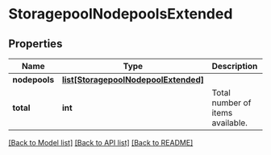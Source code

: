 # StoragepoolNodepoolsExtended

## Properties
Name | Type | Description | Notes
------------ | ------------- | ------------- | -------------
**nodepools** | [**list[StoragepoolNodepoolExtended]**](StoragepoolNodepoolExtended.md) |  | [optional] 
**total** | **int** | Total number of items available. | [optional] 

[[Back to Model list]](../README.md#documentation-for-models) [[Back to API list]](../README.md#documentation-for-api-endpoints) [[Back to README]](../README.md)


